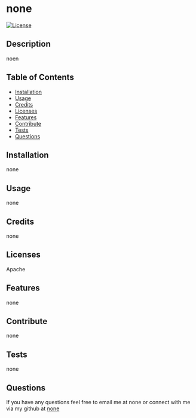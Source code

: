 
# none

[![License](https://img.shields.io/badge/License-Apache-blue.svg)](https://opensource.org/licenses/Apache)

## Description
noen

## Table of Contents
* [Installation](#Installation)
* [Usage](#Usage)
* [Credits](#Credits)
* [Licenses](#Licenses)
* [Features](#Features)
* [Contribute](#Contribute)
* [Tests](#Tests)
* [Questions](#Questions)

## Installation
none

## Usage
none

## Credits
none

## Licenses
Apache

## Features
none

## Contribute
none

## Tests
none

## Questions
If you have any questions feel free to email me at none or connect with me via my github at [none](https://github.com/none)

